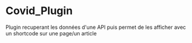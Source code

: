 # Covid_Plugin
Plugin recuperant les données d'une API puis permet de les afficher avec un shortcode sur une page/un article
